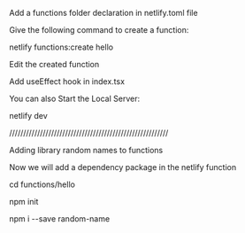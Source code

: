 Add a functions folder declaration in netlify.toml file

Give the following command to create a function:

netlify functions:create hello

Edit the created function

Add useEffect hook in index.tsx

You can also Start the Local Server:

netlify dev

/////////////////////////////////////////////////////////

Adding library random names to functions

Now we will add a dependency package in the netlify function

cd functions/hello

npm init

npm i --save random-name

